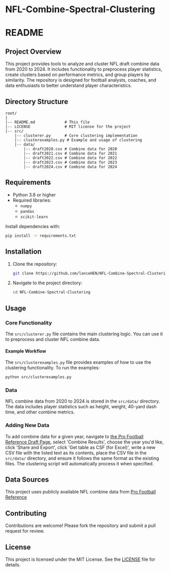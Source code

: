 # NFL-Combine-Spectral-Clustering

# README

## Project Overview
This project provides tools to analyze and cluster NFL draft combine data from 2020 to 2024. It includes functionality to preprocess player statistics, create clusters based on performance metrics, and group players by similarity. The repository is designed for football analysts, coaches, and data enthusiasts to better understand player characteristics.

## Directory Structure
```
root/
|
|-- README.md             # This file
|-- LICENSE               # MIT license for the project
|-- src/
    |-- clusterer.py      # Core clustering implementation
    |-- clusterexamples.py # Example and usage of clustering
    |-- data/
        |-- draft2020.csv # Combine data for 2020
        |-- draft2021.csv # Combine data for 2021
        |-- draft2022.csv # Combine data for 2022
        |-- draft2023.csv # Combine data for 2023
        |-- draft2024.csv # Combine data for 2024
```

## Requirements
- Python 3.8 or higher
- Required libraries:
  - `numpy`
  - `pandas`
  - `scikit-learn`

Install dependencies with:
```bash
pip install -r requirements.txt
```

## Installation
1. Clone the repository:
   ```bash
   git clone https://github.com/lanceHEN/NFL-Combine-Spectral-Clustering.git
   ```
2. Navigate to the project directory:
   ```bash
   cd NFL-Combine-Spectral-Clustering
   ```

## Usage

### Core Functionality
The `src/clusterer.py` file contains the main clustering logic. You can use it to preprocess and cluster NFL combine data.

#### Example Workflow
The `src/clusterexamples.py` file provides examples of how to use the clustering functionality. To run the examples:
```bash
python src/clusterexamples.py
```

### Data
NFL combine data from 2020 to 2024 is stored in the `src/data/` directory. The data includes player statistics such as height, weight, 40-yard dash time, and other combine metrics.

### Adding New Data
To add combine data for a given year, navigate to [the Pro Football Reference Draft Page](https://www.pro-football-reference.com/draft/), select 'Combine Results', choose the year you'd like, click 'Share and Export', click 'Get table as CSF (for Excel)', write a new CSV file with the listed text as its contents, place the CSV file in the `src/data/` directory, and ensure it follows the same format as the existing files. The clustering script will automatically process it when specified.

## Data Sources
This project uses publicly available NFL combine data from [Pro Football Reference](https://www.pro-football-reference.com/)

## Contributing
Contributions are welcome! Please fork the repository and submit a pull request for review.

## License
This project is licensed under the MIT License. See the [LICENSE](LICENSE) file for details.

